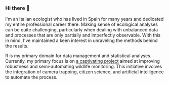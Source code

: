 ### Hi there 👋

I'm an Italian ecologist who has lived in Spain for many years and dedicated my entire professional career there. Making sense of ecological analyses can be quite challenging, particularly when dealing with unbalanced data and processes that are only partially and imperfectly observable. With this in mind, I've maintained a keen interest in unraveling the methods behind the results.

R is my primary domain for data management and statistical analyses. Currently, my primary focus is on [a captivating project](https://www.zooniverse.org/projects/aicensusuhu/iberian-camera-trap-project/about/research) aimed at improving robustness and semi-automating wildlife monitoring. This initiative involves the integration of camera trapping, citizen science, and artificial intelligence to automate the process.

<!--
**simonesantoro77/simonesantoro77** is a ✨ _special_ ✨ repository because its `README.md` (this file) appears on your GitHub profile.

Here are some ideas to get you started:

- 🔭 I’m currently working on ...
- 🌱 I’m currently learning ...
- 👯 I’m looking to collaborate on ...
- 🤔 I’m looking for help with ...
- 💬 Ask me about ...
- 📫 How to reach me: ...
- 😄 Pronouns: ...
- ⚡ Fun fact: ...
-->
